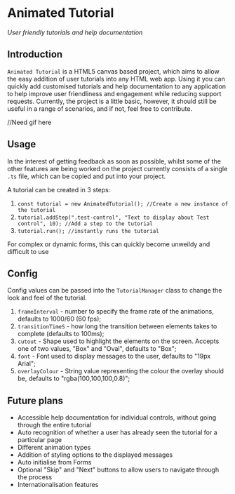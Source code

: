# Animated Tutorial
_User friendly tutorials and help documentation_

## Introduction
`Animated Tutorial` is a HTML5 canvas based project, which aims to allow the easy addition of user tutorials into any HTML web app.  Using it you can quickly add customised tutorials and help documentation to any application to help improve user friendliness and engagement while reducing support requests.  Currently, the project is a little basic, however, it should still be useful in a range of scenarios, and if not, feel free to contribute.

//Need gif here
## Usage

In the interest of getting feedback as soon as possible, whilst some of the other features are being worked on the project currently consists of a single `.ts` file, which can be copied and put into your project.

A tutorial can be created in 3 steps:

1. `const tutorial = new AnimatedTutorial(); //Create a new instance of the tutorial`
1. `tutorial.addStep(".test-control", "Text to display about Test control", 10); //Add a step to the tutorial`
1. `tutorial.run(); //instantly runs the tutorial`

For complex or dynamic forms, this can quickly become unweildy and difficult to use

## Config

Config values can be passed into the `TutorialManager` class to change the look and feel of the tutorial.

1. `frameInterval` - number to specify the frame rate of the animations, defaults to 1000/60 (60 fps);
1. `transitionTimeS` - how long the transition between elements takes to complete (defaults to 100ms);
1. `cutout` - Shape used to highlight the elements on the screen.  Accepts one of two values, "Box" and "Oval", defaults to "Box";
1. `font` - Font used to display messages to the user, defaults to "19px Arial";
1. `overlayColour` - String value representing the colour the overlay should be, defaults to "rgba(100,100,100,0.8)";


## Future plans
* Accessible help documentation for individual controls, without going through the entire tutorial
* Auto recognition of whether a user has already seen the tutorial for a particular page
* Different animation types
* Addition of styling options to the displayed messages
* Auto initialise from Forms
* Optional "Skip" and "Next" buttons to allow users to navigate through the process
* Internationalisation features

